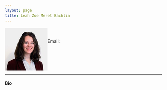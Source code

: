 ```yaml
---
layout: page
title: Leah Zoe Meret Bächlin
---
```


<img align="left" style="display:inline" src="https://raw.githubusercontent.com/aath0/aath0.github.io/master/assets/img/LeaBachlin_Picture.jpeg" alt="Picture of Leah" style="padding:25px"/> <br/> <br/>
Email: <br/>
<br/>
<br/>
<br/>
<br/>
<br/>

---
#### Bio

 
